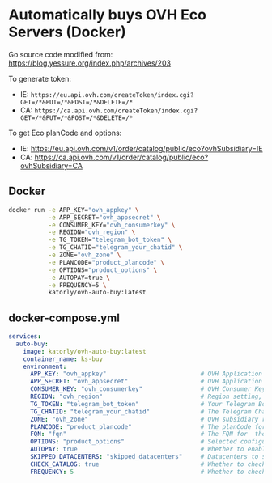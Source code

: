 # Automatically buys OVH Eco Servers (Docker)
Go source code modified from: https://blog.yessure.org/index.php/archives/203

To generate token:
- IE: `https://eu.api.ovh.com/createToken/index.cgi?GET=/*&PUT=/*&POST=/*&DELETE=/*`
- CA: `https://ca.api.ovh.com/createToken/index.cgi?GET=/*&PUT=/*&POST=/*&DELETE=/*`

To get Eco planCode and options:
- IE: https://eu.api.ovh.com/v1/order/catalog/public/eco?ovhSubsidiary=IE
- CA: https://ca.api.ovh.com/v1/order/catalog/public/eco?ovhSubsidiary=CA

## Docker
```bash
docker run -e APP_KEY="ovh_appkey" \
           -e APP_SECRET="ovh_appsecret" \
           -e CONSUMER_KEY="ovh_consumerkey" \
           -e REGION="ovh_region" \
           -e TG_TOKEN="telegram_bot_token" \
           -e TG_CHATID="telegram_your_chatid" \
           -e ZONE="ovh_zone" \
           -e PLANCODE="product_plancode" \
           -e OPTIONS="product_options" \
           -e AUTOPAY=true \
           -e FREQUENCY=5 \
           katorly/ovh-auto-buy:latest
```

## docker-compose.yml
```yaml
services:
  auto-buy:
    image: katorly/ovh-auto-buy:latest
    container_name: ks-buy
    environment:
      APP_KEY: "ovh_appkey"                          # OVH Application Key
      APP_SECRET: "ovh_appsecret"                    # OVH Application Secret
      CONSUMER_KEY: "ovh_consumerkey"                # OVH Consumer Key
      REGION: "ovh_region"                           # Region setting, e.g., ovh-eu
      TG_TOKEN: "telegram_bot_token"                 # Your Telegram Bot Token
      TG_CHATID: "telegram_your_chatid"              # The Telegram Chat ID where you want to send messages
      ZONE: "ovh_zone"                               # OVH subsidiary region setting, e.g., IE
      PLANCODE: "product_plancode"                   # The planCode for the product you need to purchase, e.g., 25skleb01
      FQN: "fqn"                                     # The FQN for  the product (will be used instead of planCode)
      OPTIONS: "product_options"                     # Selected configurations, comma-separated, e.g., bandwidth-300-25skle,ram-32g-ecc-2400-25skle,softraid-2x450nvme-25skle
      AUTOPAY: true                                  # Whether to enable autopay, e.g., true
      SKIPPED_DATACENTERS: "skipped_datacenters"     # Datacenters to skip, comma-separated, e.g., bhs,gra
      CHECK_CATALOG: true                            # Whether to check the catalog, e.g., true
      FREQUENCY: 5                                   # Whether to check the catalog, e.g., true
```
